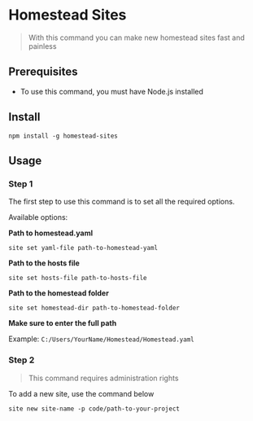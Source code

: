 # Homestead Sites

> With this command you can make new homestead sites fast and painless

## Prerequisites
* To use this command, you must have Node.js installed

## Install
`npm install -g homestead-sites`

## Usage

### Step 1

The first step to use this command is to set all the required options.

Available options:

**Path to homestead.yaml**

`site set yaml-file path-to-homestead-yaml`

**Path to the hosts file**

`site set hosts-file path-to-hosts-file`

**Path to the homestead folder**

`site set homestead-dir path-to-homestead-folder`

**Make sure to enter the full path**

Example: `C:/Users/YourName/Homestead/Homestead.yaml`

### Step 2

> This command requires administration rights

To add a new site, use the command below

`site new site-name -p code/path-to-your-project`
